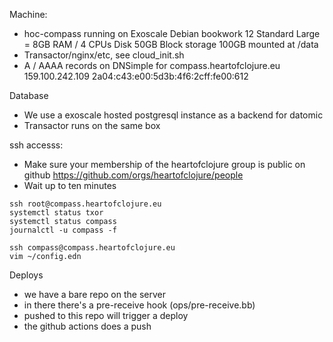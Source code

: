 Machine:

- hoc-compass running on Exoscale
  Debian bookwork 12
  Standard Large = 8GB RAM / 4 CPUs
  Disk 50GB
  Block storage 100GB mounted at /data
- Transactor/nginx/etc, see cloud_init.sh
- A / AAAA records on DNSimple for compass.heartofclojure.eu
  159.100.242.109
  2a04:c43:e00:5d3b:4f6:2cff:fe00:612

Database
- We use a exoscale hosted postgresql instance as a backend for datomic
- Transactor runs on the same box
  
ssh accesss:
- Make sure your membership of the heartofclojure group is public on github
https://github.com/orgs/heartofclojure/people
- Wait up to ten minutes

```
ssh root@compass.heartofclojure.eu
systemctl status txor
systemctl status compass
journalctl -u compass -f
```

```
ssh compass@compass.heartofclojure.eu
vim ~/config.edn
```

Deploys
- we have a bare repo on the server
- in there there's a pre-receive hook (ops/pre-receive.bb)
- pushed to this repo will trigger a deploy
- the github actions does a push
